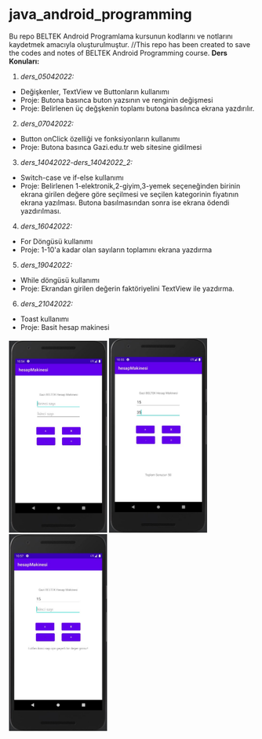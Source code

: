 # java_android_programming
Bu repo BELTEK Android Programlama kursunun kodlarını ve notlarını kaydetmek amacıyla oluşturulmuştur. //This repo has been created to save the codes and notes of BELTEK Android Programming course.
**Ders Konuları:**

1. *ders_05042022:*

+ Değişkenler, TextView ve Buttonların kullanımı
+ Proje: Butona basınca buton yazsının ve renginin değişmesi
+ Proje: Belirlenen üç değşkenin toplamı butona basılınca ekrana yazdırılır.

2. *ders_07042022:*

+ Button onClick özelliği ve fonksiyonların kullanımı
+ Proje: Butona basınca Gazi.edu.tr web sitesine gidilmesi

3. *ders_14042022-ders_14042022_2:*

+ Switch-case ve if-else kullanımı
+ Proje: Belirlenen 1-elektronik,2-giyim,3-yemek seçeneğinden birinin ekrana girilen değere göre seçilmesi ve seçilen kategorinin fiyatının ekrana yazılması. Butona basılmasından sonra ise ekrana ödendi yazdırılması.

4. *ders_16042022:*

+ For Döngüsü kullanımı
+ Proje: 1-10'a kadar olan sayıların toplamını ekrana yazdırma

5. *ders_19042022:*

+ While döngüsü kullanımı
+ Proje: Ekrandan girilen değerin faktöriyelini TextView ile yazdırma.

6. *ders_21042022:*

+ Toast kullanımı
+ Proje: Basit hesap makinesi
<!-- ![Hesap Makinesi App](pictures/android_hesapMakinesi.jpg) -->
<img src="pictures/android_hesapMakinesi.jpg" alt="drawing" width="200"/>
<img src="pictures/android_hesapMakinesi_2.jpg" alt="drawing" width="200"/>
<img src="pictures/android_hesapMakinesi_3.jpg" alt="drawing" width="200"/>